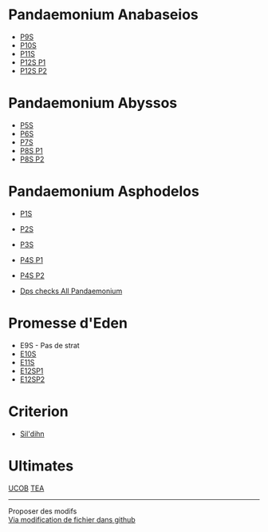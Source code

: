 # Pandaemonium Anabaseios
- [P9S](./pandaemonium/P9S)
- [P10S](./pandaemonium/P10S)
- [P11S](./pandaemonium/P11S)
- [P12S P1](./pandaemonium/P12SP1)
- [P12S P2](./pandaemonium/P12SP2)

# Pandaemonium Abyssos
- [P5S](./pandaemonium/P5S)
- [P6S](./pandaemonium/P6S)
- [P7S](./pandaemonium/P7S)
- [P8S P1](./pandaemonium/P8SP1)
- [P8S P2](./pandaemonium/P8SP2)

# Pandaemonium Asphodelos 
- [P1S](./pandaemonium/P1S)
- [P2S](./pandaemonium/P2S)
- [P3S](./pandaemonium/P3S)
- [P4S P1](./pandaemonium/P4SP1)
- [P4S P2](./pandaemonium/P4SP2)

- [Dps checks All Pandaemonium](./pandaemonium/DPS)

# Promesse d'Eden 
- E9S - Pas de strat
- [E10S](./eden/E10S)
- [E11S](./eden/E11S)
- [E12SP1](./eden/E12SP1)
- [E12SP2](./eden/E12SP2)

# Criterion
- [ Sil'dihn](./criterion/Sildihn)

# Ultimates
[UCOB](./ultimates/ucob)
[TEA](./ultimates/tea)
* * *

Proposer des modifs  
[Via modification de fichier dans github](https://github.com/rerevival/rerevival.github.io)
